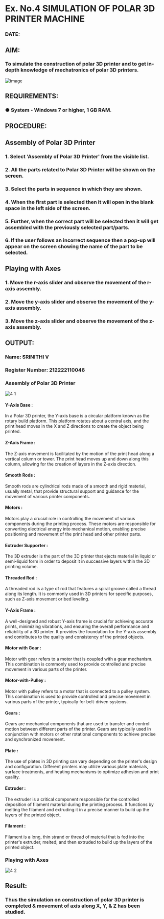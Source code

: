 # Ex. No.4 SIMULATION OF POLAR 3D PRINTER MACHINE

### DATE: 

## AIM:
### To simulate the construction of polar 3D printer and to get in-depth knowledge of mechatronics of polar 3D printers.

![image](https://github.com/Sellakumar1987/Ex.-No.-4---SIMULATION-OF-POLAR-3D-PRINTER-MACHINE/assets/113594316/b551f195-9877-49a2-99bb-a9efcfb3381a)

## REQUIREMENTS:
### ●	System - Windows 7 or higher, 1 GB RAM.

## PROCEDURE:

## Assembly of Polar 3D Printer
### 1.	Select 'Assembly of Polar 3D Printer' from the visible list.
### 2.	All the parts related to Polar 3D Printer will be shown on the screen.
### 3.	Select the parts in sequence in which they are shown.
### 4.	When the first part is selected then it will open in the blank space in the left side of the screen.
### 5.	Further, when the correct part will be selected then it will get assembled with the previously selected part/parts.
### 6.	If the user follows an incorrect sequence then a pop-up will appear on the screen showing the name of the part to be selected.

## Playing with Axes
### 1.	Move the r-axis slider and observe the movement of the r-axis assembly.
### 2.	Move the y-axis slider and observe the movement of the y-axis assembly.
### 3.	Move the z-axis slider and observe the movement of the z-axis assembly.

## OUTPUT:

### Name: SRINITHI V
### Register Number: 212222110046

### Assembly of Polar 3D Printer

![4 1](https://github.com/SrinithiV/Ex.-No.-4---SIMULATION-OF-POLAR-3D-PRINTER-MACHINE/assets/118722030/89c546f7-653b-4c3b-a87b-47a1049c5ed8)

#### Y-Axis Base : 
In a Polar 3D printer, the Y-axis base is a circular platform known as the rotary build platform. This platform rotates about a central axis, and the print head moves in the X and Z directions to create the object being printed.

#### Z-Axis Frame : 
The Z-axis movement is facilitated by the motion of the print head along a vertical column or tower. The print head moves up and down along this column, allowing for the creation of layers in the Z-axis direction.

#### Smooth Rods : 
Smooth rods are cylindrical rods made of a smooth and rigid material, usually metal, that provide structural support and guidance for the movement of various printer components.

#### Motors : 
Motors play a crucial role in controlling the movement of various components during the printing process. These motors are responsible for converting electrical energy into mechanical motion, enabling precise positioning and movement of the print head and other printer parts.

#### Extruder Supporter : 
The 3D extruder is the part of the 3D printer that ejects material in liquid or semi-liquid form in order to deposit it in successive layers within the 3D printing volume.

#### Threaded Rod : 
A threaded rod is a type of rod that features a spiral groove called a thread along its length. It is commonly used in 3D printers for specific purposes, such as Z-axis movement or bed leveling.

#### Y-Axis Frame : 
A well-designed and robust Y-axis frame is crucial for achieving accurate prints, minimizing vibrations, and ensuring the overall performance and reliability of a 3D printer. It provides the foundation for the Y-axis assembly and contributes to the quality and consistency of the printed objects.

#### Motor with Gear : 
Motor with gear refers to a motor that is coupled with a gear mechanism. This combination is commonly used to provide controlled and precise movement in various parts of the printer.

#### Motor-with-Pulley : 
Motor with pulley refers to a motor that is connected to a pulley system. This combination is used to provide controlled and precise movement in various parts of the printer, typically for belt-driven systems.

#### Gears : 
Gears are mechanical components that are used to transfer and control motion between different parts of the printer. Gears are typically used in conjunction with motors or other rotational components to achieve precise and synchronized movement.

#### Plate : 
The use of plates in 3D printing can vary depending on the printer's design and configuration. Different printers may utilize various plate materials, surface treatments, and heating mechanisms to optimize adhesion and print quality.

#### Extruder : 
The extruder is a critical component responsible for the controlled deposition of filament material during the printing process. It functions by melting the filament and extruding it in a precise manner to build up the layers of the printed object.

#### Filament : 
Filament is a long, thin strand or thread of material that is fed into the printer's extruder, melted, and then extruded to build up the layers of the printed object.

### Playing with Axes

![4 2](https://github.com/SrinithiV/Ex.-No.-4---SIMULATION-OF-POLAR-3D-PRINTER-MACHINE/assets/118722030/3426705e-9b19-479d-8a65-8b2265a18cc3)

## Result: 
### Thus the simulation on construction of polar 3D printer is completed & movement of axis along X, Y, & Z has been studied.
